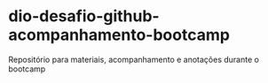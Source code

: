 # dio-desafio-github-acompanhamento-bootcamp
Repositório para materiais, acompanhamento e anotações durante o bootcamp 
